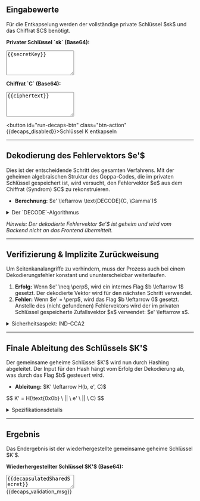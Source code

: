 <h2>Eingabewerte</h2>
<p>Für die Entkapselung werden der vollständige private Schlüssel $sk$ und das Chiffrat $C$ benötigt.</p>

<p><strong>Privater Schlüssel `sk` (Base64):</strong></p>
<textarea class="key-input" rows="4" spellcheck="false" readonly>{{secretKey}}</textarea>

<p><strong>Chiffrat `C` (Base64):</strong></p>
<textarea class="key-input" rows="4" spellcheck="false" readonly>{{ciphertext}}</textarea>

<button id="run-decaps-btn" class="btn-action" {{decaps_disabled}}>Schlüssel K entkapseln</button>

<hr>

<h2>Dekodierung des Fehlervektors $e'$</h2>
<p>Dies ist der entscheidende Schritt des gesamten Verfahrens. Mit der geheimen algebraischen Struktur des Goppa-Codes, die im privaten Schlüssel gespeichert ist, wird versucht, den Fehlervektor $e$ aus dem Chiffrat (Syndrom) $C$ zu rekonstruieren.</p>
<ul>
    <li><strong>Berechnung:</strong> $e' \leftarrow \text{DECODE}(C, \Gamma')$</li>
</ul>

<details>
    <summary>Der `DECODE`-Algorithmus </summary>
    <p>Der `DECODE`-Algorithmus für Goppa-Codes (typischerweise der Patterson-Algorithmus) nutzt die im privaten Schlüssel enthaltenen Informationen $(\Gamma' = (g, a))$:</p>
    <ol>
        <li><strong>Syndrom-Berechnung:</strong> Zuerst wird aus dem empfangenen Syndrom $C$ das Syndrom-Polynom $S(z)$ berechnet.</li>
        <li><strong>Lösen der Schlüsselfehlergleichung:</strong> Der Algorithmus löst die Schlüsselfehlergleichung $ \sigma(z) \equiv S(z) \cdot \omega(z) \pmod{g(z)} $. Das Ergebnis ist das <strong>Fehlerlokalisierungspolynom</strong> $\sigma(z)$.</li>
        <li><strong>Fehlerlokalisierung (Chien-Suche):</strong> Die Wurzeln des Polynoms $\sigma(z)$ im Körper $\mathbb{F}_{2^m}$ sind die Inversen der Stützstellen $\alpha_i$, an denen Fehler aufgetreten sind. Durch Testen aller Stützstellen aus der geheimen Liste $a = (\alpha_0, \dots, \alpha_{n-1})$ findet der Algorithmus die exakten Positionen der $t$ Fehler.</li>
        <li><strong>Rekonstruktion:</strong> Der Fehlervektor $e'$ wird rekonstruiert, indem an den gefundenen Fehlerpositionen eine '1' gesetzt wird.</li>
    </ol>
    <p>Wenn der Algorithmus erfolgreich ist und einen Vektor vom Gewicht $t$ findet, gibt er $e'$ zurück. Wenn er keinen solchen Vektor findet (z.B. weil das Chiffrat manipuliert wurde oder mehr als $t$ Fehler enthält), gibt er ein Fehlersymbol $\perp$ zurück.</p>
</details>

<p class="feedback-msg"><i>Hinweis: Der dekodierte Fehlervektor $e'$ ist geheim und wird vom Backend nicht an das Frontend übermittelt.</i></p>

<hr>

<h2>Verifizierung & Implizite Zurückweisung</h2>
<p>Um Seitenkanalangriffe zu verhindern, muss der Prozess auch bei einem Dekodierungsfehler konstant und ununterscheidbar weiterlaufen.</p>
<ol>
    <li><strong>Erfolg:</strong> Wenn $e' \neq \perp$, wird ein internes Flag $b \leftarrow 1$ gesetzt. Der dekodierte Vektor wird für den nächsten Schritt verwendet.</li>
    <li><strong>Fehler:</strong> Wenn $e' = \perp$, wird das Flag $b \leftarrow 0$ gesetzt. Anstelle des (nicht gefundenen) Fehlervektors wird der im privaten Schlüssel gespeicherte Zufallsvektor $s$ verwendet: $e' \leftarrow s$.</li>
</ol>

<details>
    <summary>Sicherheitsaspekt: IND-CCA2</summary>
    <p>Dieser Mechanismus ist entscheidend für die IND-CCA2-Sicherheit. Ein Angreifer, der ein ungültiges Chiffrat sendet, kann aus der Antwort nicht ableiten, ob die Dekodierung erfolgreich war oder nicht. In beiden Fällen wird ein Schlüssel $K$ zurückgegeben. Dies wird als "implizite Zurückweisung" (implicit rejection) bezeichnet.</p>
</details>

<hr>

<h2>Finale Ableitung des Schlüssels $K'$</h2>
<p>Der gemeinsame geheime Schlüssel $K'$ wird nun durch Hashing abgeleitet. Der Input für den Hash hängt vom Erfolg der Dekodierung ab, was durch das Flag $b$ gesteuert wird.</p>
<ul>
    <li><strong>Ableitung:</strong> $K' \leftarrow H(b, e', C)$</li>
</ul>
<p>$$ K' = H(\text{0x0b} \ || \ e' \ || \ C) $$</p>
<details>
    <summary>Spezifikationsdetails</summary>
    <ul>
        <li><strong>Im Erfolgsfall ($b=1$):</strong> Der Empfänger berechnet $K' = H(1, e, C)$. Da der Sender bei der Kapselung exakt denselben Hash berechnet hat, gilt $K' = K$.</li>
        <li><strong>Im Fehlerfall ($b=0$):</strong> Der Empfänger berechnet $K' = H(0, s, C)$. Dieser Schlüssel stimmt nicht mit dem des Senders überein, ist aber aus Sicht des Angreifers ein gültiger, pseudozufälliger Wert. Die Kommunikation schlägt fehl, aber es werden keine Informationen über den privaten Schlüssel preisgegeben.</li>
    </ul>
</details>

<hr>

<h2>Ergebnis</h2>
<p>Das Endergebnis ist der wiederhergestellte gemeinsame geheime Schlüssel $K'$.</p>

<p><strong>Wiederhergestellter Schlüssel $K'$ (Base64):</strong></p>
<textarea class="key-input" rows="2" spellcheck="false" readonly>{{decapsulatedSharedSecret}}</textarea>

<div class="validation-box {{decaps_validation_class}}">{{decaps_validation_msg}}</div>

